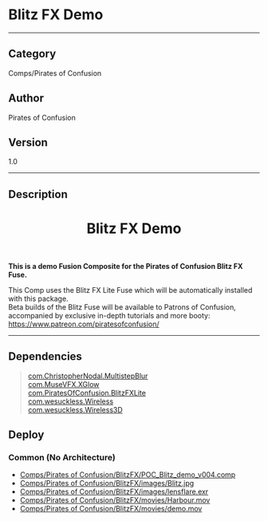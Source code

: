 # Blitz FX Demo
___

## Category
Comps/Pirates of Confusion

## Author
Pirates of Confusion

## Version
1.0

___

## Description
<h1><center>Blitz FX Demo</h1></center><br>
<p><b>This is a demo Fusion Composite for the Pirates of Confusion Blitz FX Fuse.</b></p>

This Comp uses the Blitz FX Lite Fuse which will be automatically installed with this package.<br>
Beta builds of the Blitz Fuse will be available to Patrons of Confusion, accompanied by exclusive in-depth tutorials and more booty: 
<a href="https://www.patreon.com/piratesofconfusion/">https://www.patreon.com/piratesofconfusion/</a>

___

## Dependencies

> [com.ChristopherNodal.MultistepBlur](com.ChristopherNodal.MultistepBlur.md ':class=button')  
> [com.MuseVFX.XGlow](com.MuseVFX.XGlow.md ':class=button')  
> [com.PiratesOfConfusion.BlitzFXLite](com.PiratesOfConfusion.BlitzFXLite.md ':class=button')  
> [com.wesuckless.Wireless](com.wesuckless.Wireless.md ':class=button')  
> [com.wesuckless.Wireless3D](com.wesuckless.Wireless3D.md ':class=button')  
## Deploy

### Common (No Architecture)

<ul>
<li><a href="https://gitlab.com/WeSuckLess/Reactor/-/blob/master/Atoms/com.PiratesOfConfusion.BlitzFXDemo/Comps/Pirates of Confusion/BlitzFX/POC_Blitz_demo_v004.comp?ref_type=heads">Comps/Pirates of Confusion/BlitzFX/POC_Blitz_demo_v004.comp</a></li>
<li><a href="https://gitlab.com/WeSuckLess/Reactor/-/blob/master/Atoms/com.PiratesOfConfusion.BlitzFXDemo/Comps/Pirates of Confusion/BlitzFX/images/Blitz.jpg?ref_type=heads">Comps/Pirates of Confusion/BlitzFX/images/Blitz.jpg</a></li>
<li><a href="https://gitlab.com/WeSuckLess/Reactor/-/blob/master/Atoms/com.PiratesOfConfusion.BlitzFXDemo/Comps/Pirates of Confusion/BlitzFX/images/lensflare.exr?ref_type=heads">Comps/Pirates of Confusion/BlitzFX/images/lensflare.exr</a></li>
<li><a href="https://gitlab.com/WeSuckLess/Reactor/-/blob/master/Atoms/com.PiratesOfConfusion.BlitzFXDemo/Comps/Pirates of Confusion/BlitzFX/movies/Harbour.mov?ref_type=heads">Comps/Pirates of Confusion/BlitzFX/movies/Harbour.mov</a></li>
<li><a href="https://gitlab.com/WeSuckLess/Reactor/-/blob/master/Atoms/com.PiratesOfConfusion.BlitzFXDemo/Comps/Pirates of Confusion/BlitzFX/movies/demo.mov?ref_type=heads">Comps/Pirates of Confusion/BlitzFX/movies/demo.mov</a></li>
</ul>
